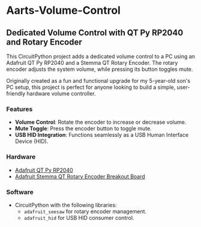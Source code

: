 # Aarts-Volume-Control
## Dedicated Volume Control with QT Py RP2040 and Rotary Encoder

This CircuitPython project adds a dedicated volume control to a PC using an Adafruit QT Py RP2040 and a Stemma QT Rotary Encoder. The rotary encoder adjusts the system volume, while pressing its button toggles mute. 

Originally created as a fun and functional upgrade for my 5-year-old son's PC setup, this project is perfect for anyone looking to build a simple, user-friendly hardware volume controller.

### Features
- **Volume Control**: Rotate the encoder to increase or decrease volume.
- **Mute Toggle**: Press the encoder button to toggle mute.
- **USB HID Integration**: Functions seamlessly as a USB Human Interface Device (HID).

### Hardware
- [Adafruit QT Py RP2040](https://www.adafruit.com/product/4900)
- [Adafruit Stemma QT Rotary Encoder Breakout Board](https://www.adafruit.com/product/5880)

### Software
- CircuitPython with the following libraries:
  - `adafruit_seesaw` for rotary encoder management.
  - `adafruit_hid` for USB HID consumer control.
